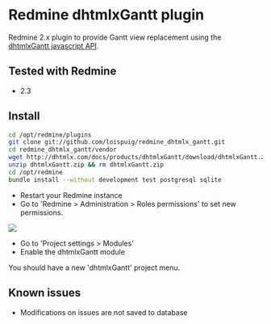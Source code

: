 Redmine dhtmlxGantt plugin
==========================

Redmine 2.x plugin to provide Gantt view replacement using the [dhtmlxGantt javascript API](http://dhtmlx.com/docs/products/dhtmlxGantt/index.shtml).

Tested with Redmine
-------------------

- 2.3

Install
-------

```bash
cd /opt/redmine/plugins
git clone git://github.com/loispuig/redmine_dhtmlx_gantt.git
cd redmine_dhtmlx_gantt/vendor
wget http://dhtmlx.com/docs/products/dhtmlxGantt/download/dhtmlxGantt.zip
unzip dhtmlxGantt.zip && rm dhtmlxGantt.zip
cd /opt/redmine
bundle install --without development test postgresql sqlite
```

- Restart your Redmine instance
- Go to 'Redmine > Administration > Roles permissions' to set new permissions.

![](https://github.com/loispuig/redmine_dhtmlx_gantt/raw/master/doc/permissions.png)

- Go to 'Project settings > Modules'
- Enable the dhtmlxGantt module

You should have a new 'dhtmlxGantt' project menu.

Known issues
------------

- Modifications on issues are not saved to database
